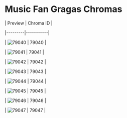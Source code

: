 # Music Fan Gragas Chromas


| Preview | Chroma ID |

|---------|-----------|

| ![79040](https://raw.communitydragon.org/latest/plugins/rcp-be-lol-game-data/global/default/v1/champion-chroma-images/79/79040.png) | 79040 |

| ![79041](https://raw.communitydragon.org/latest/plugins/rcp-be-lol-game-data/global/default/v1/champion-chroma-images/79/79041.png) | 79041 |

| ![79042](https://raw.communitydragon.org/latest/plugins/rcp-be-lol-game-data/global/default/v1/champion-chroma-images/79/79042.png) | 79042 |

| ![79043](https://raw.communitydragon.org/latest/plugins/rcp-be-lol-game-data/global/default/v1/champion-chroma-images/79/79043.png) | 79043 |

| ![79044](https://raw.communitydragon.org/latest/plugins/rcp-be-lol-game-data/global/default/v1/champion-chroma-images/79/79044.png) | 79044 |

| ![79045](https://raw.communitydragon.org/latest/plugins/rcp-be-lol-game-data/global/default/v1/champion-chroma-images/79/79045.png) | 79045 |

| ![79046](https://raw.communitydragon.org/latest/plugins/rcp-be-lol-game-data/global/default/v1/champion-chroma-images/79/79046.png) | 79046 |

| ![79047](https://raw.communitydragon.org/latest/plugins/rcp-be-lol-game-data/global/default/v1/champion-chroma-images/79/79047.png) | 79047 |